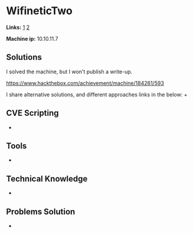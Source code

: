 # WifineticTwo 

**Links:** [1](https://www.hackthebox.com/machines/WifineticTwo)  [2](https://app.hackthebox.com/machines/WifineticTwo)

**Machine ip:** 10.10.11.7


## Solutions
I solved the machine, but I won't publish a write-up.

https://www.hackthebox.com/achievement/machine/184261/593

I share alternative solutions, and different approaches links in the below:
+ 


## CVE Scripting
+ 


## Tools
+ 


## Technical Knowledge
+ 


## Problems Solution
+ 
